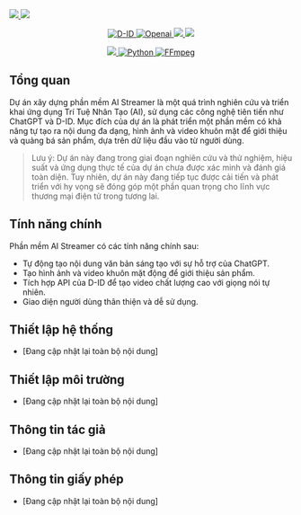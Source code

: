 <!-- Phần ảnh đầu trang -->
<a href="https://github.com/ThanhhTann/csn-da21ttb-duongthanhtan-aistreamer-python">
    <img src="https://i.ibb.co/d5n08bq/Banner-Git-Hub-AI-Streamer-900-x-200-px.gif">
</a>
<!-- Phần tiêu đề trang -->
<a href="https://github.com/ThanhhTann/csn-da21ttb-duongthanhtan-aistreamer-python">
    <img src="https://i.ibb.co/4mfc8kN/Banner-Git-Hub-AI-Streamer-900-x-200-px-900-x-50-px.gif">
</a>
<!-- Phần cài đặt các tiện ích -->
<p align="center">
    <a href="https://docs.d-id.com/reference/get-started">
        <img src="https://img.shields.io/badge/D--DI-API-%235014FF" alt="D-ID">
    </a>
    <a href="https://platform.openai.com/overview">
        <img src="https://img.shields.io/badge/OpenAI-API-%235014FF" alt="Openai">
    </a>
    <a href="https://openai.com/policies/terms-of-use">
        <img src="https://img.shields.io/badge/License-OpenAI-%235014FF">
    </a>
    <a href="https://www.d-id.com/studio-end-user-license-agreement">
        <img src="https://img.shields.io/badge/License-D--ID-%235014FF">
    </a>
</p>
<!-- Phần điều khoản -->
<p align="center"> 
    <a href="https://files2.codecguide.com/K-Lite_Codec_Pack_1805_Full.exe">
        <img src="https://img.shields.io/badge/K--Lite-18.0.5-%235014FF">
    </a>
    <a href="https://www.python.org/ftp/python/3.12.1/python-3.12.1-amd64.exe">
        <img src="https://img.shields.io/badge/Python-3.12.1-%235014FF" alt="Python">
    </a>
    <a href="https://bom.so/2Thd6G">
        <img src="https://img.shields.io/badge/FFmpeg-6.1.1-%235014FF" alt="FFmpeg">
    </a>
</p>

## Tổng quan
Dự án xây dựng phần mềm AI Streamer là một quá trình nghiên cứu và triển khai ứng dụng Trí Tuệ Nhân Tạo (AI), sử dụng các công nghệ tiên tiến như ChatGPT và D-ID. Mục đích của dự án là phát triển một phần mềm có khả năng tự tạo ra nội dung đa dạng, hình ảnh và video khuôn mặt để giới thiệu và quảng bá sản phẩm, dựa trên dữ liệu đầu vào từ người dùng.
> Lưu ý: Dự án này đang trong giai đoạn nghiên cứu và thử nghiệm, hiệu suất và ứng dụng thực tế của dự án chưa được xác minh và đánh giá toàn diện. Tuy nhiên, dự án này đang tiếp tục được cải tiến và phát triển với hy vọng sẽ đóng góp một phần quan trọng cho lĩnh vực thương mại điện tử trong tương lai.

## Tính năng chính
Phần mềm AI Streamer có các tính năng chính sau:
- Tự động tạo nội dung văn bản sáng tạo với sự hỗ trợ của ChatGPT.
- Tạo hình ảnh và video khuôn mặt động để giới thiệu sản phẩm.
- Tích hợp API của D-ID để tạo video chất lượng cao với giọng nói tự nhiên.
- Giao diện người dùng thân thiện và dễ sử dụng.

## Thiết lập hệ thống
- [Đang cập nhật lại toàn bộ nội dung]
## Thiết lập môi trường
- [Đang cập nhật lại toàn bộ nội dung]
## Thông tin tác giả
- [Đang cập nhật lại toàn bộ nội dung]
## Thông tin giấy phép
- [Đang cập nhật lại toàn bộ nội dung]
